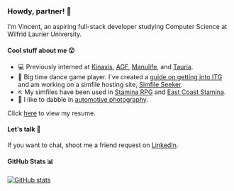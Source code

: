 ### Howdy, partner! 🤠
I'm Vincent, an aspiring full-stack developer studying Computer Science at Wilfrid Laurier University.

#### Cool stuff about me 😮
- 💻 Previously interned at [Kinaxis](https://kinaxis.com/), [AGF](https://www.agf.com/ca/en/index.jsp), [Manulife](https://www.manulife.ca/personal.html), and [Tauria](https://www.tauria.com/). 
- 🎵 Big time dance game player. I've created a [guide on getting into ITG](https://nvplus.github.io/itg-guide/) and am working on a simfile hosting site, [Simfile Seeker](https://docs.google.com/document/d/1O6RBPoQojnP9kBA6iOS6MxRWgj9FZNezi6O07wKNjU4/edit?usp=sharing).
- ↖️ My simfiles have been used in [Stamina RPG](https://srpg5.groovestats.com/) and [East Coast Stamina](https://ecs10.groovestats.com/).
- 📸 I like to dabble in [automotive photography](https://www.instagram.com/nv.zn6/).

Click [here](https://github.com/nvplus/nvplus/blob/main/Resume%20-%20GitHub.pdf) to view my resume.

#### Let's talk 💬
If you want to chat, shoot me a friend request on [LinkedIn](https://www.linkedin.com/in/nguvinc/).

#### GitHub Stats 📊
[![GitHub stats](https://github-readme-stats.vercel.app/api?username=nvplus)](https://github.com/anuraghazra/github-readme-stats)
